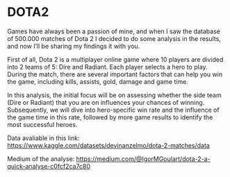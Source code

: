 # DOTA2
Games have always been a passion of mine, and when I saw the database of 500.000 matches of Dota 2 I decided to do some analysis in the results, and now I’ll be sharing my findings it with you.

First of all, Dota 2 is a multiplayer online game where 10 players are divided into 2 teams of 5: Dire and Radiant. Each player selects a hero to play. During the match, there are several important factors that can help you win the game, including kills, assists, gold, damage and game time.

In this analysis, the initial focus will be on assessing whether the side team (Dire or Radiant) that you are on influences your chances of winning. Subsequently, we will dive into hero-specific win rate and the influence of the game time in this rate, followed by more game results to identify the most successful heroes.

Data avaliable in this link:
https://www.kaggle.com/datasets/devinanzelmo/dota-2-matches/data

Medium of the analyse:
https://medium.com/@IgorMGoulart/dota-2-a-quick-analyse-c0fcf2ca7c80

